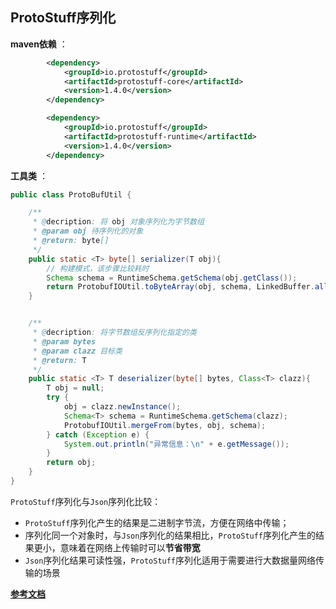 ## ProtoStuff序列化



**maven依赖** ：

```xml
        <dependency>
            <groupId>io.protostuff</groupId>
            <artifactId>protostuff-core</artifactId>
            <version>1.4.0</version>
        </dependency>

        <dependency>
            <groupId>io.protostuff</groupId>
            <artifactId>protostuff-runtime</artifactId>
            <version>1.4.0</version>
        </dependency>

```





**工具类** ：

```java
public class ProtoBufUtil {

    /**
     * @decription: 将 obj 对象序列化为字节数组
     * @param obj 待序列化的对象
     * @return: byte[]
     */
    public static <T> byte[] serializer(T obj){
        // 构建模式，该步骤比较耗时
        Schema schema = RuntimeSchema.getSchema(obj.getClass());
        return ProtobufIOUtil.toByteArray(obj, schema, LinkedBuffer.allocate(1024));
    }


    /**
     * @decription: 将字节数组反序列化指定的类
     * @param bytes 
     * @param clazz 目标类
     * @return: T
     */
    public static <T> T deserializer(byte[] bytes, Class<T> clazz){
        T obj = null;
        try {
            obj = clazz.newInstance();
            Schema<T> schema = RuntimeSchema.getSchema(clazz);
            ProtobufIOUtil.mergeFrom(bytes, obj, schema);
        } catch (Exception e) {
            System.out.println("异常信息：\n" + e.getMessage());
        }
        return obj;
    }
}

```





`ProtoStuff`序列化与`Json`序列化比较：

+ `ProtoStuff`序列化产生的结果是二进制字节流，方便在网络中传输；
+ 序列化同一个对象时，与`Json`序列化的结果相比，`ProtoStuff`序列化产生的结果更小，意味着在网络上传输时可以**节省带宽**
+ `Json`序列化结果可读性强，`ProtoStuff`序列化适用于需要进行大数据量网络传输的场景







<a href="https://www.programcreek.com/java-api-examples/index.php?api=io.protostuff.ProtobufIOUtil">**参考文档**</a>
